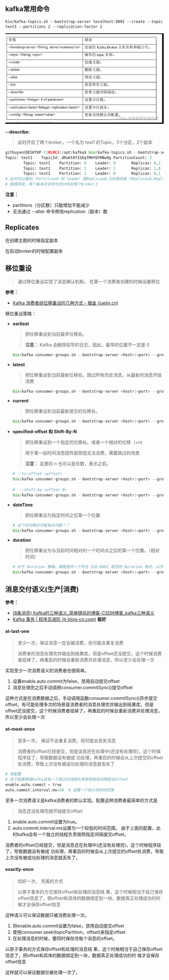 ## kafka常用命令

```shell
bin/kafka-topics.sh --bootstrap-server localhost:9092 --create --topic test1 --partitions 2 --replication-factor 2
```

![tmp6D5D](../../../../resource/tmp6D5D.png)

**--describe:**

> 此时开启了两个broker，一个名为 test1 的Topic，3个分区，2个副本

```python
githuyan@DESKTOP-11VL9CJ:/opt/kafka$ bin/kafka-topics.sh --bootstrap-server localhost:9092 --describe
Topic: test1    TopicId: dRuKt0Y1SEqfMHYQYMBw9g PartitionCount: 3       ReplicationFactor: 2    Configs: segment.bytes=1073741824
        Topic: test1    Partition: 0    Leader: 0       Replicas: 0,1   Isr: 0,1
        Topic: test1    Partition: 1    Leader: 1       Replicas: 1,0   Isr: 1,0
        Topic: test1    Partition: 2    Leader: 0       Replicas: 0,1   Isr: 0,1
# 此时可以看到，Partition0 的 leader 是Replicas0,ISR顺序是 [Replicas0,Replicas1]
# 按理来说，两个副本应该均匀的分布在两个broker上
```





**注意：**

- partitions（分区数）只能增加不能减少
- 无法通过 --alter 命令修改replication（副本）数



## Replicates

在创建主题的时候指定副本

在启动broker的时候配置副本



## 移位重设

> 通过移位重设实现了消息确认机制， 在第一个消费者创建的时候设置移位

**参考：**

- [Kafka 消费者组位移重设的几种方式 - 掘金 (juejin.cn)](https://juejin.cn/post/7034447850066935844) 

移位重设策略：

- **earliest**

  > 把位移重设到当前最早位移处。
  >
  > **注意：**  Kafka 会删除较早的日志，因此，最早的位置不一定是 0

  ```python
  bin/kafka-consumer-groups.sh --bootstrap-server <host>:<port> --group <group_id> --reset-offsets --all-topics --to-earliest –execute
  ```

- **latest**

  > 把位移重设到当前最新位移处。跳过所有历史消息，从最新的消息开始消费

  ```python
  bin/kafka-consumer-groups.sh --bootstrap-server <host>:<port> --group <group_id> --reset-offsets --all-topics --to-latest –execute
  ```

- **current**

  > 把位移重设到当前最新提交的位移处。

  ```python
  bin/kafka-consumer-groups.sh --bootstrap-server <host>:<port> --group <group_id> --reset-offsets --all-topics --to-current –execute
  ```

- **specified-offset  和  Shift-By-N**

  > 把位移重设到一个指定的位移处。或者一个相对的位移（+n)
  >
  > 用于某一段时间消息因外部原因无法消费，需要跳过的场景
  >
  > **注意：** 这里的 n 也可以是负数，表示之前。

  ```python
  # --to-offset <offset>
  bin/kafka-consumer-groups.sh --bootstrap-server <host>:<port> --group <group_id> --reset-offsets --all-topics --to-offset 100 –execute
      
  #  --shift-by <offset_N>
  bin/kafka-consumer-groups.sh --bootstrap-server <host>:<port> --group <group_id> --reset-offsets --all-topics --to-shift-by -100 –execute
  ```

- **dateTime** 

  > 把位移重设为指定时间之后第一个位置

  ```python
  # 这个时间格式可能有点问题？？
  bin/kafka-consumer-groups.sh --bootstrap-server <host>:<port> --group <group_id> --reset-offsets --all-topics --to-datetime 2021-11-25T20:00:00.000 –execute
  ```

- **duration**

  > 把位移重设为与当前时间相对的一个时间点之后的第一个位置。（相对时间）

  ```python
  # 对于 Duration 策略，需要提供一个符合 ISO-8601 规范的 Duration 格式，以字母 P 开头，后面由 4 部分组成，即 D、H、M 和 S，分别表示天、小时、分钟和秒
  bin/kafka-consumer-groups.sh --bootstrap-server <host>:<port> --group <group_id> --reset-offsets --all-topics --by-duration PT0H30M0S –execute
  ```

## 消息交付语义(生产|消费)

**参考：**

- [(8条消息) Kafka的三种语义_简单随风的博客-CSDN博客_kafka三种语义](https://blog.csdn.net/lt326030434/article/details/119881907) 
- [Kafka 事务 | 程序员进阶 (it-blog-cn.com)](https://it-blog-cn.com/blogs/qmq/transaction.html) **极好**

#### at-last-one

> 至少一次，保证消息一定会被消费，但可能会重复消费
>
> 消费者的消息处理完并输出到结果库，但是offset还没提交，这个时候消费者挂掉了，再重启的时候会重新消费并处理消息，所以至少会处理一次

实现至少一次消费语义的消费者也很简单。

1. 设置enable.auto.commit为false，禁用自动提交offset
2. 消息处理完之后手动调用consumer.commitSync()提交offset

这种方式是在消费数据之后，手动调用函数consumer.commitSync()异步提交offset，有可能处理多次的场景是消费者的消息处理完并输出到结果库，但是offset还没提交，这个时候消费者挂掉了，再重启的时候会重新消费并处理消息，所以至少会处理一次

#### at-most-once

> 至多一次， 保证不会重复消费，但可能会丢失消息
>
> 消费者的offset已经提交，但是消息还在处理中(还没有处理完)，这个时候程序挂了，导致数据没有被成 功处理，再重启的时候会从上次提交的offset处消费，导致上次没有被成功处理的消息就丢失了

```python
# 改配置
# 这个配置使得kafka会有一个独立的线程负责按照指定间隔提交offset
enable.auto.commit = true
auto.commit.interval.ms=10  # 设置一个较小的时间范围
```

至多一次消费语义是kafka消费者的默认实现。配置这种消费者最简单的方式是

> 消息还没处理完就开始提交offset
>

1. enable.auto.commit设置为true。
2. auto.commit.interval.ms设置为一个较低的时间范围。
   由于上面的配置，此时kafka会有一个独立的线程负责按照指定间隔提交offset。

消费者的offset已经提交，但是消息还在处理中(还没有处理完)，这个时候程序挂了，导致数据没有被成 功处理，再重启的时候会从上次提交的offset处消费，导致上次没有被成功处理的消息就丢失了。

#### exactly-once

> 恰好一次， 完美的方式
>
> 以原子事务的方式保存offset和处理的消息结 果，这个时候相当于自己保存offset信息了，把offset和具体的数据绑定到一块，数据真正处理成功的时 候才会保存offset信息

这种语义可以保证数据只被消费处理一次。

1. 将enable.auto.commit设置为false，禁用自动提交offset
2. 使用consumer.seek(topicPartition，offset)来指定offset
3. 在处理消息的时候，要同时保存住每个消息的offset。

以原子事务的方式保存offset和处理的消息结 果，这个时候相当于自己保存offset信息了，把offset和具体的数据绑定到一块，数据真正处理成功的时 候才会保存offset信息

这样就可以保证数据仅被处理一次了。









